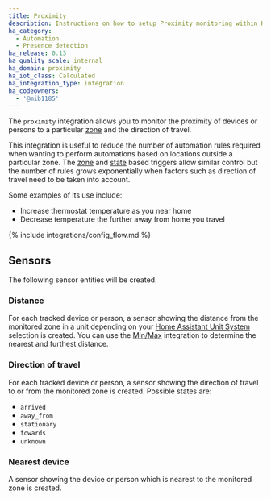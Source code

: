 ```yaml
---
title: Proximity
description: Instructions on how to setup Proximity monitoring within Home Assistant.
ha_category:
  - Automation
  - Presence detection
ha_release: 0.13
ha_quality_scale: internal
ha_domain: proximity
ha_iot_class: Calculated
ha_integration_type: integration
ha_codeowners:
  - '@mib1185'
---
```


The `proximity` integration allows you to monitor the proximity of devices or persons to a particular [zone](/integrations/zone/) and the direction of travel.

This integration is useful to reduce the number of automation rules required when wanting to perform automations based on locations outside a particular zone. The [zone](/docs/automation/trigger#zone-trigger) and [state](/docs/automation/trigger#state-trigger) based triggers allow similar control but the number of rules grows exponentially when factors such as direction of travel need to be taken into account.

Some examples of its use include:

- Increase thermostat temperature as you near home
- Decrease temperature the further away from home you travel

{% include integrations/config_flow.md %}

## Sensors

The following sensor entities will be created.

### Distance

For each tracked device or person, a sensor showing the distance from the monitored zone in a unit depending on your [Home Assistant Unit System](/docs/configuration/basic) selection is created.
You can use the [Min/Max](/integrations/min_max) integration to determine the nearest and furthest distance.

### Direction of travel

For each tracked device or person, a sensor showing the direction of travel to or from the monitored zone is created. Possible states are:

- `arrived`
- `away_from`
- `stationary`
- `towards`
- `unknown`

### Nearest device

A sensor showing the device or person which is nearest to the monitored zone is created.
